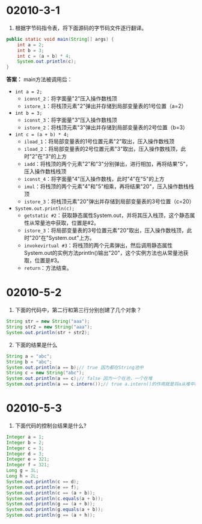 # 02010-3-1
1. 根据字节码指令表，将下面源码的字节码文件逐行翻译。

```java
public static void main(String[] args) {
    int a = 2;
    int b = 3;
    int c = (a + b) * 4;
    System.out.println(c);
}
```
**答案：** main方法被调用后：
- `int a = 2;`
    - `iconst_2`：将字面量"2"压入操作数栈顶
    - `istore_1`：将栈顶元素"2"弹出并存储到局部变量表的1号位置（a=2）
- `int b = 3;`
    - `iconst_3`：将字面量"3"压入操作数栈顶
    - `istore_2`：将栈顶元素"3"弹出并存储到局部变量表的2号位置（b=3）
- `int c = (a + b) * 4;`
    - `iload_1`：将局部变量表的1号位置元素"2"取出，压入操作数栈顶
    - `iload_2`：将局部变量表的2号位置元素"3"取出，压入操作数栈顶，此时"2"在"3"的上方
    - `iadd`：将栈顶的两个元素"2"和"3"分别弹出，进行相加，再将结果"5"，压入操作数栈栈顶
    - `iconst_4`：将字面量"4"压入操作数栈，此时"4"在"5"的上方
    - `imul`：将栈顶的两个元素"4"和"5"相乘，再将结果"20"，压入操作数栈栈顶
    - `istore_3`：将栈顶元素"20"弹出并存储到局部变量表的3号位置（c=20）
- `System.out.println(c);`
    - `getstatic #2`：获取静态属性System.out，并将其压入栈顶，这个静态属性从常量池中获取，位置是#2。
    - `istore_3`：将局部变量表的3号位置元素"20"取出，压入操作数栈顶，此时"20"在"System.out"上方。
    - `invokevirtual #3`：将栈顶的两个元素弹出，然后调用静态属性System.out的实例方法println()输出"20"，这个实例方法也从常量池获取，位置是#3。
    - `return`：方法结束。

# 02010-5-2
1. 下面的代码中，第二行和第三行分别创建了几个对象？
```java
String str = new String("aaa");
String str2 = new String("aaa");
System.out.println(str + str2);
```

2. 下面的结果是什么
```java
String a = "abc";
String b = "abc";
System.out.println(a == b);// true 因为都在String池中
String c = new String("abc");
System.out.println(a == c);// false 因为一个在池，一个在堆
System.out.println(a == c.intern());// true a.intern()的作用就是将a从堆中移动到String池中
```

# 02010-5-3
1. 下面代码的控制台结果是什么?
```java
Integer a = 1;
Integer b = 2;
Integer c = 3;
Integer d = 3;
Integer e = 321;
Integer f = 321;
Long g = 3L;
Long h = 2L;
System.out.println(c == d);
System.out.println(e == f);
System.out.println(c == (a + b));
System.out.println(c.equals(a + b));
System.out.println(g == (a + b));
System.out.println(g.equals(a + b));
System.out.println(g == (a + h));
```